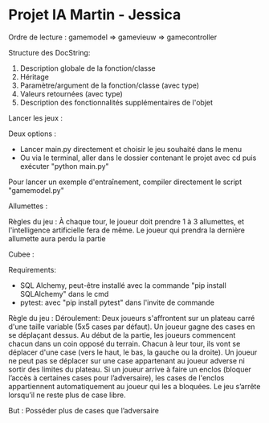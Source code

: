 # Projet IA Martin - Jessica

Ordre de lecture :
gamemodel => gamevieuw => gamecontroller

 Structure des DocString:

 1) Description globale de la fonction/classe
 2) Héritage
 3) Paramètre/argument de la fonction/classe (avec type)
 4) Valeurs retournées (avec type)
 5) Description des fonctionnalités supplémentaires de l'objet


Lancer les jeux :

Deux options :
- Lancer main.py directement et choisir le jeu souhaité dans le menu
- Ou via le terminal, aller dans le dossier contenant le projet avec cd puis exécuter "python main.py"

Pour lancer un exemple d'entraînement, compiler directement le script "gamemodel.py"

Allumettes : 

Règles du jeu :
 À chaque tour, le joueur doit prendre 1 à 3 allumettes, et l'intelligence artificielle fera de même.
 Le joueur qui prendra la dernière allumette aura perdu la partie

Cubee :

Requirements:
- SQL Alchemy, peut-être installé avec la commande "pip install SQLAlchemy" dans le cmd
- pytest: avec "pip install pytest" dans l'invite de commande

Règle du jeu :
Déroulement:
Deux joueurs s'affrontent sur un plateau carré d'une taille variable (5x5 cases par défaut).
Un joueur gagne des cases en se déplaçant dessus.
Au début de la partie, les joueurs commencent chacun dans un coin opposé du terrain. Chacun à leur tour, ils vont se déplacer d'une case (vers le haut, le bas, la gauche ou la droite). Un joueur ne peut pas se déplacer sur une case appartenant au joueur adverse ni sortir des limites du plateau.
Si un joueur arrive à faire un enclos (bloquer l’accès à certaines cases pour l’adversaire), les cases de l'enclos appartiennent automatiquement au joueur qui les a bloquées.
Le jeu s’arrête lorsqu’il ne reste plus de case libre.

But :
Posséder plus de cases que l’adversaire




